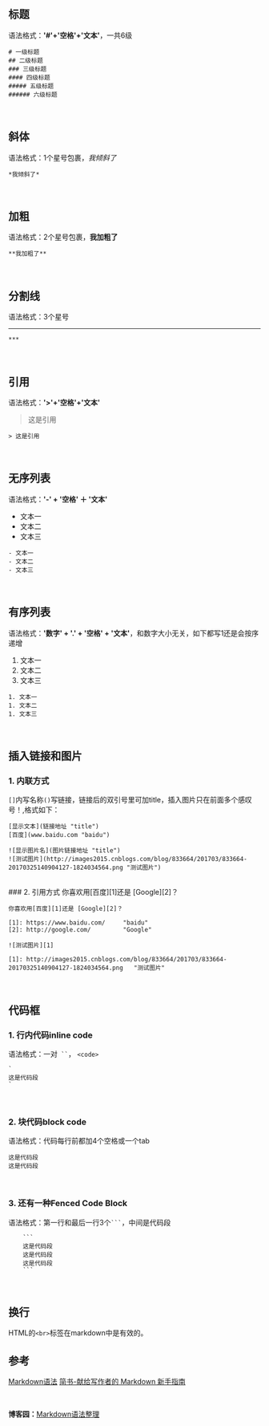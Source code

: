## 标题
语法格式：**'#'+'空格'+'文本'**，一共6级

```
# 一级标题
## 二级标题
### 三级标题
#### 四级标题
##### 五级标题
###### 六级标题
```
<br>

## 斜体
语法格式：1个星号包裹，*我倾斜了*
```
*我倾斜了*
```
<br>

## 加粗
语法格式：2个星号包裹，**我加粗了**
```
**我加粗了**
```
<br>

## 分割线
语法格式：3个星号
***
```
***
```
<br>

## 引用
语法格式：**'>'+'空格'+'文本'**

> 这是引用

```
> 这是引用
```

<br>

## 无序列表
语法格式：**'-' + '空格' ＋ '文本'**

- 文本一
- 文本二
- 文本三

```
- 文本一
- 文本二
- 文本三
```
<br>

## 有序列表
语法格式：**'数字' + '.' + '空格' + '文本'**，和数字大小无关，如下都写1还是会按序递增

1. 文本一
1. 文本二
1. 文本三

```
1. 文本一
1. 文本二
1. 文本三
```
<br>

## 插入链接和图片

### 1. 内联方式
`[]`内写名称`()`写链接，链接后的双引号里可加title，插入图片只在前面多个感叹号！,格式如下：
```
[显示文本](链接地址 "title")
[百度](www.baidu.com "baidu")

![显示图片名](图片链接地址 "title")
![测试图片](http://images2015.cnblogs.com/blog/833664/201703/833664-20170325140904127-1824034564.png "测试图片")
```
<br>
### 2. 引用方式
你喜欢用[百度][1]还是 [Google][2]？

[1]: www.baidu.com			"baidu"
[2]: http://google.com/		"Google"

```
你喜欢用[百度][1]还是 [Google][2]？

[1]: https://www.baidu.com/ 	"baidu"
[2]: http://google.com/			"Google"

![测试图片][1]

[1]: http://images2015.cnblogs.com/blog/833664/201703/833664-20170325140904127-1824034564.png 	"测试图片"

```
<br>

## 代码框

### 1. 行内代码inline code
语法格式：一对`  `` `， ` <code> `

```
`
这是代码段
`
```
<br>

### 2. 块代码block code
语法格式：代码每行前都加4个空格或一个tab

	这是代码段
	这是代码段

<br>

### 3. 还有一种Fenced Code Block
语法格式：第一行和最后一行3个` ``` `，中间是代码段

```
	```
	这是代码段
	这是代码段
	这是代码段
	```
```
<br>

## 换行
HTML的`<br>`标签在markdown中是有效的。
<br>

## 参考
[Markdown语法](http://wowubuntu.com/markdown/)
[简书-献给写作者的 Markdown 新手指南](http://www.jianshu.com/p/q81RER)

<br>

**博客园：**[Markdown语法整理](http://www.cnblogs.com/easy-blue/p/6617004.html)